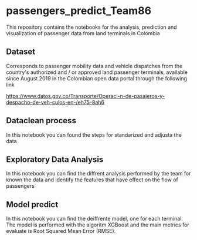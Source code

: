# passengers_predict_Team86
This repository contains the notebooks for the analysis, prediction and visualization of passenger data from land terminals in Colombia

## Dataset
Corresponds to passenger mobility data and vehicle dispatches from the country's authorized and / or approved land passenger terminals, available since August 2019 in the Colombian open data portal through the following link

https://www.datos.gov.co/Transporte/Operaci-n-de-pasajeros-y-despacho-de-veh-culos-en-/eh75-8ah6

## Dataclean process
In this notebook you can found the steps for standarized and adjusta the data

## Exploratory Data Analysis
In this notebook you can find the diffrent analysis performed by the team for known the data and identify the features that have effect on the flow of passengers

## Model predict
In this notebook you can find the deiffrente model, one for each terminal. The model is performed with the algoritm XGBoost and the main metrics for evaluate is Root Squared Mean Error (RMSE). 


